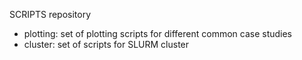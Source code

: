SCRIPTS repository
- plotting: set of plotting scripts for different common case studies
- cluster: set of scripts for SLURM cluster

